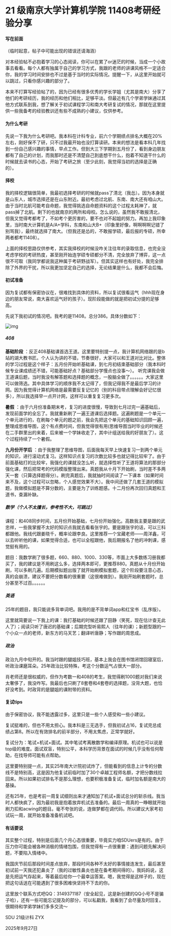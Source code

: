 # 21 级南京大学计算机学院 11408考研经验分享

 

#### 写在前面

（临时起意，帖子中可能出现的错误还请海涵）

对本经验帖不必抱着学习的心态阅读，你可以在累了or迷茫的时候，当成一个小故事去看看。每个人都有独属于自己的学习方式，我跟的老师的讲课风格不一定适合你，我的学习时间安排也不过是基于当时的实际情况。提醒一下，从这里开始就可以跳过，只看你感兴趣的部分了。

本来不打算写经验帖了的，因为已经有很多优秀的学长学姐（尤其是南大）分享了他们的考研经历，我的经历和他们相比，足够平淡。但最近有几个学弟学妹通过其他方式联系到我，想了解关于初试课程学习和南大考研复试的情况，那就在这里提供一些我备考的经验教训还有些不成熟的小建议，仅供参考。

 

#### 为什么考研

先说一下我为什么考研吧。我本科在计科专业，前六个学期绩点排名大概在20%左右，刚好保不了研，只不过我最开始也没打算读研。本来的想法是看本科几年找到一份自己感兴趣的事情，早点工作。但到大三下学期到五月份了，看到身边朋友都有了自己的计划，而我那时还是不清楚自己到底想干什么，抱着不知道干什么的时候就去读书的心态，开始了考研之旅（至少此刻，我觉得当初的选择是正确的）。

 

#### 择校

我的择校逻辑很简单，我最初选择考研的时候就pass了清北（我怂）。因为本身就是山东人，城市选择还是在山东附近。最初考虑过北航、东南、南大还有咱山大。由于当时北航可能考自命题，我觉得挑选自命题资料的这个过程太耗神了，就pass掉了北航。剩下的也就南京的两所和母校。怎么说的，虽然我不敢报清北，但我又觉得考都考了，不如考个更厉害的，要不也对不起姐的努力。再加上我印象里，当时南大计算机是A/A+学科，东南和山大B+（印象里好像，啊啊啊啊记错了别骂我），最终就选择了南大。（但我还是怂的，不敢报学硕，最后报的专硕，所幸两者都考11408）。

上面的择校思路仅供参考，其实我择校的时候没咋关注往年的录取信息，也完全没考虑学校的考研热度，甚至刚开始连学硕专硕都分不清，完全放弃了博弈，这一点很不可取（我同学都说我这种属于考研野战军）。但其实这样也有好处，我完全排除了外界的干扰，所以我更加坚定自己的选择，无论结果是什么，我都不会后悔。

 

#### 初试准备

因为复试都有保密协议在，很难找到具体的资料，所以复试很看运气（hhh现在身边的朋友常说，南大喜欢运气好的孩子）。现阶段能做的就是把初试分提的足够高。

先说下我初试的情况吧。我考的是11408。总分386。具体分数如下：

![img](file:///C:\Users\zhangshuai\AppData\Local\Temp\ksohtml24948\wps1.jpg) 

##### 408

**基础阶段** ：反正408基础课首选王道。这里要特别提一点，我计算机网络跟的是b站的湖大教书匠。个人认为讲的不错，节奏很好，大家可以和王道对比对比。整体的学习过程是这个样子：五月份开始听基础课，到七月初结束基础部分（我本科时候专业课成绩还不错，可能基础好点？基础部分学慢点也没事～）。 听完课我会做王道课后题，当时我没有解答题和选择题的概念，一股脑全做了。。。。。。大家这里可以做筛选。其中具体学习的顺序我不太记得了，但我记得我不是最后学习的计网。因为我觉得计算机网络是最需要反复记忆的（别的科目带点理解会好记忆很多），所以我选择早一点开计网，这样可以重复复习更多次。

**暑假** ：由于六月份准备期末考，复习的进度很慢，导致到七月过完一遍基础后，发现前面学的全忘了。我就重新刷了一遍王道课后选择题。这遍刷题是一个单元一个单元进行的，在刷每个单元的题之前，我会先把这个单元的基础知识回顾一遍，整理成思维导图，这个有点费时间，但我觉得很有用(思维导图当时毕业的时候还在二手群里出的来着，后来被一个学妹收走了，其中计组送给我的好朋友了）。这个过程持续了一个暑假。

**九月份开学后** ：由于我整理了思维导图，后面我每天早上快速复习一到两个单元的知识，进行滚动式复习。这样知识点复习的次数比较多也就记得比较牢了。由于前面基础打的比较牢，我强化的课就没怎么听，就选择性听了王道将算法的那部分强化课，然后把常考的代码模版整理出来。真题我从十月下开始刷，当时差不多两天一套（只算选择题得分）。刷完真题后，我就抽时间阅读了一下课本（如果时间来不及，这个过程可以忽略，个人感觉效果不大）。我中间还做了几套王道的模拟题，我做模拟题是不算分数的，主要是为了训练题感。十二月份再次回归真题和王道书，查漏补缺。

 

##### 数学（个人不太擅长，参考性不大，可跳过）

课程：和408同步时间，五月份开始基础，七月份开始强化。高数我主要是跟的武忠祥，一些我掌握不太好的知识点我就去看看张宇的。要是跟张宇的话，可以三科都跟他。我线代跟姜晓千，概率论跟李良。这里推荐一个宝藏老师——周洋鑫，可以去听听他的课，如果觉得合适，也可以全程跟他，我后期报名了他的冲刺课，感觉挺有用的。

题目：我数学刷了很多题，660、880、1000、330等，市面上大多数练习册我都买了，我的建议是不用刷这么多，选择两本即可，更推荐880。真题从十月份开始刷，可以多刷几遍。后期模拟题出版了就开始刷模拟套题，这个阶段要注意心态，真的会崩溃，建议不要把分数看的很重要（这很难做到）。我刚开始刷套题时，总分甚至不过百。。。。。。

 

##### 英语

25年的题目，我只能说多背单词吧。我用的是不背单词app和红宝书（乱序版）。

这里就简要说一下我上的课：我打基础的时候还跟了田静（笑死，现在估计查无此人了）；阅读只听了唐迟的基础课；后期完型听易熙人（往年的课）；新题型跟的一个小众一点的老师，新东方的马天艺；翻译听唐静；写作跟的周思成。

 

##### 政治

政治九月中旬开的。我当时跟的腿姐技巧班，基本上我会在图书馆闭馆回寝室后，听政治课磨耳朵。25年政治比较特殊，考这个分数运气占很大一部分。

肖老师还是很权威的，但作为考数一和408的考生，我觉得刷1000题对我们来说太奢侈了，我没咋写。我最后也只刷了8套卷和4套卷的选择题，没背大题，也恰好没考到。时政背的是腿姐的课附带的资料。

 

#### 复试tips

由于保密协议，我不能透露过多，这里只是一些个人感受和一些小建议。

复试挺难的，但也不用太担心。我本科是三无选手，但我初试占16，复试完总成绩占第8。所以在有效排名的前半部分，不用太焦虑，正常学就好。

复试分为：笔试+机试+面试。其中笔试考离散数学和编译原理。机试也可以说是top级的难度。面试双盲，特别公平，本科学历背景在面试的时候几乎没有任何帮助，在找导师可能有点帮助。

这里要特别提一点，其实25年南大计院初试炸了，但能看到的信息上计专的分数线不是特别高，这是因为他复试前临时加了30个卓越工程师名额，才把分数线拉回来。所以如果初试排名不是那么理想，也要积极准备复试，临时加名额是南大的基操。

还有25年，也是考前一周复试细则出来才通知加了机试+面试总分的斩杀线。我当时人都快疯了，因为最初我是抱着放弃机试去准备的。最后一周真的一睁眼就开始刷力扣和acwing的题目。毫不夸张的说，连做梦都在调代码。所以建议大家考初试玩一周，就开始准备准备机试吧。

 

#### 有话要说

其实整个过程，特别是后面几个月心态很重要，毕竟实力咱SDUers是有的。由于压力你可能会被各种消极的情绪包围，但我觉得有一点很重要：遇到问题先解决问题，不要陷入情绪中。

我国庆节前后那段时间差点放弃，那段时间各种不太好的事情接连发生，最后甚至初试前一天我还犯鼻炎了（我的过敏性鼻炎也是在备考期间得的）。我妈妈说，这是先把运气存起来，等着最后给你一个最幸运答案。嗯，我觉得是这样子的，现在把这句话送在可能遇到了很多困难快坚持不下去的你。

这里放个联系方式吧QQ：3149371187（安全起见，这是新创建的QQ小号不是骗子哈），还有一些可能忘记提及的部分，可以私戳我，我看到了会尽量及时回复。很期待和学弟学妹们多多交流～

 

SDU 21级计科  ZYX

2025年9月27日